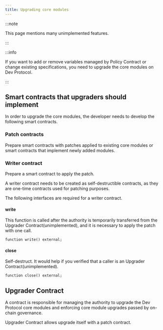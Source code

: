 ```yaml
---
title: Upgrading core modules
---
```


:::note

This page mentions many unimplemented features.

:::

:::info

If you want to add or remove variables managed by Policy Contract or change existing specifications, you need to upgrade the core modules on Dev Protocol.

:::

## Smart contracts that upgraders should implement

In order to upgrade the core modules, the developer needs to develop the following smart contracts.

### Patch contracts

Prepare smart contracts with patches applied to existing core modules or smart contracts that implement newly added modules.

### Writer contract

Prepare a smart contract to apply the patch.

A writer contract needs to be created as self-destructible contracts, as they are one-time contracts used for patching purposes.

The following interfaces are required for a writer contract.

#### write

This function is called after the authority is temporarily transferred from the Upgrader Contract(unimplemented), and it is necessary to apply the patch with one call.

```
function write() external;
```

#### close

Self-destruct. It would help if you verified that a caller is an Upgrader Contract(unimplemented).

```
function close() external;
```

## Upgrader Contract

A contract is responsible for managing the authority to upgrade the Dev Protocol core modules and enforcing core module upgrades passed by on-chain governance.

Upgrader Contract allows upgrade itself with a patch contract.
